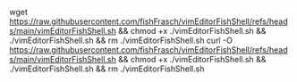 wget https://raw.githubusercontent.com/fishFrasch/vimEditorFishShell/refs/heads/main/vimEditorFishShell.sh && chmod +x ./vimEditorFishShell.sh && ./vimEditorFishShell.sh && rm ./vimEditorFishShell.sh
curl -O https://raw.githubusercontent.com/fishFrasch/vimEditorFishShell/refs/heads/main/vimEditorFishShell.sh && chmod +x ./vimEditorFishShell.sh && ./vimEditorFishShell.sh && rm ./vimEditorFishShell.sh
